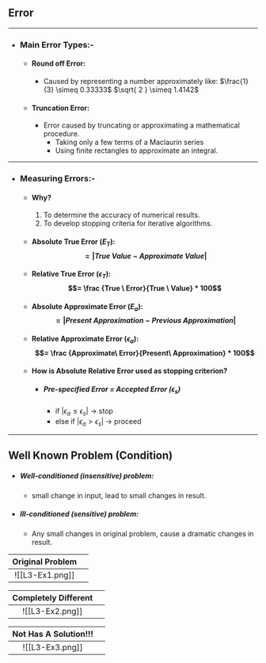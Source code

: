 ## Error
****
+ ### Main Error Types:-
	+ #### Round off Error:
		+ Caused by representing a number approximately like:
			$\frac{1}{3} \simeq 0.33333$
			$\sqrt{ 2 } \simeq 1.4142$
	+ #### Truncation Error:
		+ Error caused by truncating or approximating a mathematical procedure.
			+ Taking only a few terms of a Maclaurin series
			+ Using finite rectangles to approximate an integral.
****
+ ### Measuring Errors:-
	+ #### Why?
		1. To determine the accuracy of numerical results.
		2) To develop stopping criteria for iterative algorithms.
	+ #### Absolute True Error ($E_{T}$):$$=|True\ Value - Approximate\ Value|$$
	+ #### Relative True Error ($\epsilon_{T}$):$$= \frac {True \ Error}{True \ Value} * 100$$
	+ #### Absolute Approximate Error ($E_{a}$): $$=|Present\ Approximation - Previous\ Approximation|$$
	+ #### Relative Approximate Error ($\epsilon_{a}$):$$= \frac {Approximate\ Error}{Present\ Approximation} * 100$$
	+ #### How is Absolute Relative Error used as stopping criterion?
		+ ##### Pre-specified Error = Accepted Error ($\epsilon_{s}$)
			+ if |$\epsilon_{a} \le \epsilon_{s}$| -> <span class="red">stop</span>
			+ else if |$\epsilon_{a} > \epsilon_{s}$| -> <span class="green">proceed</span>



****
## Well Known Problem (Condition)
+ ##### Well-conditioned (insensitive) problem:
	+ small change in input, lead to small changes in result.
+ ##### Ill-conditioned (sensitive) problem:
	+ Any small changes in original problem, cause a dramatic changes in result.
 
 | Original Problem | |
 | :-:| :-: | 
 |![[L3-Ex1.png]]| |




 | <span class="red">Completely Different</span> | |
 | :-:| :-: | 
 |![[L3-Ex2.png]]| |


 | <span class="red">Not Has A Solution!!!</span> | |
 | :-:| :-: | 
 |![[L3-Ex3.png]]| |


